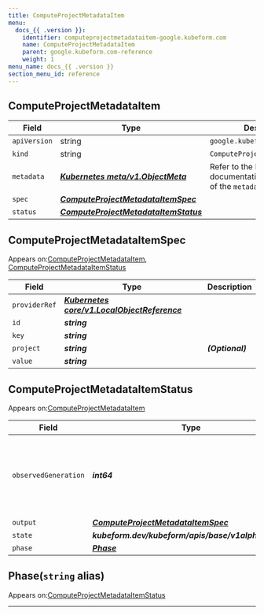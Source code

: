 ```yaml
---
title: ComputeProjectMetadataItem
menu:
  docs_{{ .version }}:
    identifier: computeprojectmetadataitem-google.kubeform.com
    name: ComputeProjectMetadataItem
    parent: google.kubeform.com-reference
    weight: 1
menu_name: docs_{{ .version }}
section_menu_id: reference
---
```


## ComputeProjectMetadataItem
| Field | Type | Description |
| ------ | ----- | ----------- |
| `apiVersion` | string | `google.kubeform.com/v1alpha1` |
|    `kind` | string | `ComputeProjectMetadataItem` |
| `metadata` | ***[Kubernetes meta/v1.ObjectMeta](https://v1-18.docs.kubernetes.io/docs/reference/generated/kubernetes-api/v1.18/#objectmeta-v1-meta)***|Refer to the Kubernetes API documentation for the fields of the `metadata` field.|
| `spec` | ***[ComputeProjectMetadataItemSpec](#computeprojectmetadataitemspec)***||
| `status` | ***[ComputeProjectMetadataItemStatus](#computeprojectmetadataitemstatus)***||
## ComputeProjectMetadataItemSpec

Appears on:[ComputeProjectMetadataItem](#computeprojectmetadataitem), [ComputeProjectMetadataItemStatus](#computeprojectmetadataitemstatus)

| Field | Type | Description |
| ------ | ----- | ----------- |
| `providerRef` | ***[Kubernetes core/v1.LocalObjectReference](https://v1-18.docs.kubernetes.io/docs/reference/generated/kubernetes-api/v1.18/#localobjectreference-v1-core)***||
| `id` | ***string***||
| `key` | ***string***||
| `project` | ***string***| ***(Optional)*** |
| `value` | ***string***||
## ComputeProjectMetadataItemStatus

Appears on:[ComputeProjectMetadataItem](#computeprojectmetadataitem)

| Field | Type | Description |
| ------ | ----- | ----------- |
| `observedGeneration` | ***int64***| ***(Optional)*** Resource generation, which is updated on mutation by the API Server.|
| `output` | ***[ComputeProjectMetadataItemSpec](#computeprojectmetadataitemspec)***| ***(Optional)*** |
| `state` | ***kubeform.dev/kubeform/apis/base/v1alpha1.State***| ***(Optional)*** |
| `phase` | ***[Phase](#phase)***| ***(Optional)*** |
## Phase(`string` alias)

Appears on:[ComputeProjectMetadataItemStatus](#computeprojectmetadataitemstatus)

---

